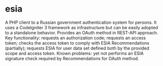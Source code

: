 # esia
A PHP client to a Russian government authentication system for persons. 
It uses a CodeIgniter 3 framework as infrastructure but can be easily adopted to a standalone behavior.
Provides an OAuth method in REST-API approach.
Key functionality: 
  requests an authorization code;
  requests an access token;
  checks the access token to comply with ESIA Recommendations (partially);
  requests ESIA for user data set defined both by the provided scope and access token.
Known problems: yet not performs an ESIA signature check required by Recommendations for OAuth method.
